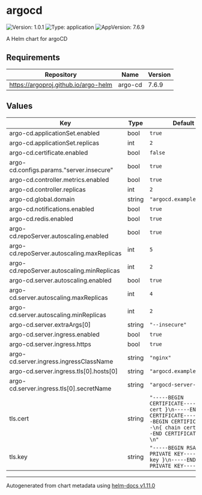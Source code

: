 # argocd

![Version: 1.0.1](https://img.shields.io/badge/Version-1.0.1-informational?style=flat-square) ![Type: application](https://img.shields.io/badge/Type-application-informational?style=flat-square) ![AppVersion: 7.6.9](https://img.shields.io/badge/AppVersion-7.6.9-informational?style=flat-square)

A Helm chart for argoCD

## Requirements

| Repository | Name | Version |
|------------|------|---------|
| https://argoproj.github.io/argo-helm | argo-cd | 7.6.9 |

## Values

| Key | Type | Default | Description |
|-----|------|---------|-------------|
| argo-cd.applicationSet.enabled | bool | `true` |  |
| argo-cd.applicationSet.replicas | int | `2` |  |
| argo-cd.certificate.enabled | bool | `false` |  |
| argo-cd.configs.params."server.insecure" | bool | `true` |  |
| argo-cd.controller.metrics.enabled | bool | `true` |  |
| argo-cd.controller.replicas | int | `2` |  |
| argo-cd.global.domain | string | `"argocd.example.co.kr"` |  |
| argo-cd.notifications.enabled | bool | `true` |  |
| argo-cd.redis.enabled | bool | `true` |  |
| argo-cd.repoServer.autoscaling.enabled | bool | `true` |  |
| argo-cd.repoServer.autoscaling.maxReplicas | int | `5` |  |
| argo-cd.repoServer.autoscaling.minReplicas | int | `2` |  |
| argo-cd.server.autoscaling.enabled | bool | `true` |  |
| argo-cd.server.autoscaling.maxReplicas | int | `4` |  |
| argo-cd.server.autoscaling.minReplicas | int | `2` |  |
| argo-cd.server.extraArgs[0] | string | `"--insecure"` |  |
| argo-cd.server.ingress.enabled | bool | `true` |  |
| argo-cd.server.ingress.https | bool | `true` |  |
| argo-cd.server.ingress.ingressClassName | string | `"nginx"` |  |
| argo-cd.server.ingress.tls[0].hosts[0] | string | `"argocd.example.co.kr"` |  |
| argo-cd.server.ingress.tls[0].secretName | string | `"argocd-server-tls"` |  |
| tls.cert | string | `"-----BEGIN CERTIFICATE-----\n{ cert }\n-----END CERTIFICATE-----\n-----BEGIN CERTIFICATE-----\n{ chain cert}\n-----END CERTIFICATE-----\n"` |  |
| tls.key | string | `"-----BEGIN RSA PRIVATE KEY-----\n{ key }\n-----END RSA PRIVATE KEY-----"` |  |

----------------------------------------------
Autogenerated from chart metadata using [helm-docs v1.11.0](https://github.com/norwoodj/helm-docs/releases/v1.11.0)
